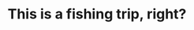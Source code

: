---
draft: false
name: "Aaron Lower"
title: "This is a fishing trip, right?"
avatar: "../../assets/aaron.png"
avatarAlt: "Aaron Lower"
publishDate: "2024-08-17 14:00"
---